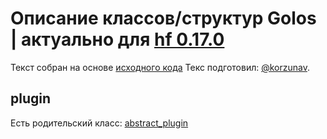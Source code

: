 # Описание классов/структур Golos | актуально для [hf 0.17.0](https://github.com/GolosChain/golos/releases/tag/v0.17.0)
Текст собран на основе [исходного кода](https://github.com/GolosChain/golos/tree/master/libraries/appbase/include/appbase/application.hpp)
Текс подготовил: [@korzunav](https://golos.io/@korzunav).
## plugin

Есть родительский класс: [abstract_plugin](abstract_plugin.md)

